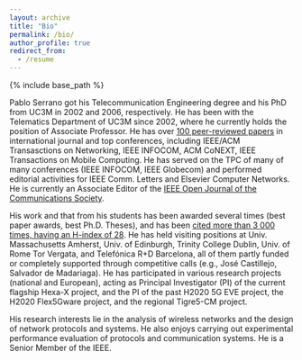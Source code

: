 ```yaml
---
layout: archive
title: "Bio"
permalink: /bio/
author_profile: true
redirect_from:
  - /resume
---
```


{% include base_path %}

Pablo Serrano got his Telecommunication Engineering degree and his PhD from UC3M in 2002 and 2006, respectively. He has been with the Telematics Department of UC3M since 2002, where he currently holds the position of Associate Professor. He has over [100 peer-reviewed papers]() in international journal and top conferences, including IEEE/ACM Transasctions on Networking, IEEE INFOCOM, ACM CoNEXT, IEEE Transactions on Mobile Computing. He has served on the TPC of many of many conferences (IEEE INFOCOM, IEEE Globecom) and performed editorial activities for IEEE Comm. Letters and Elsevier Computer Networks. He is currently an Associate Editor of the [IEEE Open Journal of the Communications Society](https://www.comsoc.org/publications/journals/ieee-ojcoms). 

His work and that from his students has been awarded several times (best paper awards, best Ph.D. Theses), and has been [cited more than 3 000 times, having an H-index of 28](http://scholar.google.com/citations?user=5exVXrIAAAAJ). He has held visiting positions at Univ. Massachusetts Amherst, Univ. of Edinburgh, Trinity College Dublin, Univ. of Rome Tor Vergata, and Telefónica R+D Barcelona, all of them partly funded or completely supported through competitive calls (e.g., José Castillejo, Salvador de Madariaga). He has participated in various research projects (national and European), acting as Principal Investigator (PI) of the current flagship Hexa-X project, and the PI of the past H2020 5G EVE project, the H2020 Flex5Gware project, and the regional Tigre5-CM project.

His research interests lie in the analysis of wireless networks and the design of network protocols and systems. He also enjoys carrying out experimental performance evaluation of protocols and communication systems. He is a Senior Member of the IEEE.

